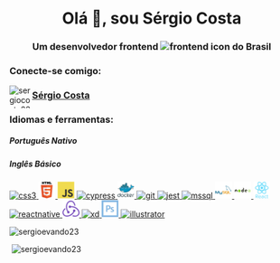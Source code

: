 <h1 align="center">Olá 👋, sou Sérgio Costa</h1>
<h3 align="center">Um desenvolvedor frontend <img src="https://img.icons8.com/cotton/2x/laptop-coding.png" alt="frontend icon" height="26" width="26"/> do Brasil</h3>

<h3 align="left">Conecte-se comigo: </h3>
<p align="left">
    <a href="https://linkedin.com/in/sergiocosta23" target="blank">
        <img align="left" src="https://img.icons8.com/cute-clipart/2x/linkedin.png" alt="sergiocosta23" height="40" width="40" /> 
        <h3> Sérgio Costa</h3>
    </a>
</p>

<h3 align="left">Idiomas e ferramentas:</h3>
<h5> Português Nativo </h5>
<h5> Inglês Básico </h5>
<p align="left"> 
    <a href="https://www.w3schools.com/css/" target="_blank" rel="noreferrer"> 
        <img src="https://img.icons8.com/color/344/css3.png" alt="css3" width="30" height="30"/> 
    </a> 
    <a href="https://www.w3.org/html/" target ="_blank" rel="noreferrer"> 
        <img src="https://raw.githubusercontent.com/devicons/devicon/master/icons/html5/html5-original-wordmark.svg" alt="html5" lwidth="30" height="30"/>
    </a> 
    <a href="https://developer.mozilla.org/en-US/docs/Web/JavaScript" target="_blank" rel="noreferrer"> 
        <img src="https://raw.githubusercontent.com/devicons/devicon/master/icons/javascript/javascript-original.svg " alt="javascript" width="30" height="30"/> 
    </a> 
    <a href="https:// www.cypress.io" target="_blank" rel="noreferrer"> 
        <img src="https://raw.githubusercontent.com/simple-icons/simple-icons/6e46ec1fc23b60c8fd0d2f2ff46db82e16dbd75f/icons/cypress.svg" alt= "cypress" width="30" height="30"/> 
    </a> 
    <a href="https://www.docker.com/" target="_blank" rel="noreferrer">
        <img src="https://raw.githubusercontent.com/devicons/devicon/master/icons/docker/docker-original-wordmark.svg" alt="docker" width="30" height="30"/> 
    </a> 
    <a href="https://git-scm.com/" target="_blank" rel="noreferrer"> 
        <img src="https://www.vectorlogo.zone/logos/git-scm/git-scm-icon.svg" alt="git" width="30" height="30"/> 
    </a> 
    <a href="https://jestjs.io" target="_blank" rel="noreferrer"> 
        <img src="https://www.vectorlogo.zone/logos/jestjsio/jestjsio-icon.svg" alt="jest" width="30" height="30"/> 
    </a> 
    <a href="https://www.microsoft.com/en-us/sql-server" target="_blank" rel="noreferrer"> 
        <img src="https://www.svgrepo.com/show/303229/microsoft-sql-server-logo.svg" alt="mssql" width="30" height="30"/> 
    </a> 
    <a href="https://www.mysql.com/" target ="_blank" rel="noreferrer"> 
        <img src="https://raw.githubusercontent.com/devicons/devicon/master/icons/mysql/mysql-original-wordmark.svg" alt="mysql" width="30" height="30"/>
    </a> 
    <a href="https://nodejs.org" target="_blank" rel="noreferrer"> 
        <img src="https://raw.githubusercontent.com/devicons/devicon/master/icons/nodejs/nodejs-original-wordmark.svg" alt="nodejs" width="30" height="30"/> 
    </a> 
    <a href="https://reactjs.org/" target="_blank" rel="noreferrer"> 
        <img src="https://raw.githubusercontent.com/devicons/devicon/master/icons/react/react-original-wordmark.svg" alt="react" width="30" height="30"/> 
    </a> 
    <a href="https://reactnative.dev/" target="_blank" rel="noreferrer"> 
        <img src="https://reactnative.dev/img/header_logo.svg" alt="reactnative" width="30" height="30"/> 
    </a> 
    <a href="https://redux.js.org" target="_blank" rel="noreferrer"> 
        <img src="https://raw.githubusercontent.com/devicons/devicon/master/icons/redux/redux-original.svg" alt="redux" width="30" height="30"/> 
    </a> 
    <a href="https://www.adobe.com/products/xd.html" target="_blank" rel="noreferrer"> 
        <img src="https://cdn.worldvectorlogo.com/logos/adobe-xd.svg" alt="xd" width="30" height="30"/> 
    </a> 
    <a href="https://www.photoshop.com/en" target ="_blank" rel="noreferrer"> 
        <img src="https://raw.githubusercontent.com/devicons/devicon/master/icons/photoshop/photoshop-line.svg" alt="photoshop" width="30" height="30"/> 
    </a> 
    <a href="https://www.adobe.com/in/products/illustrator.html" target="_blank" rel="noreferrer"> 
        <img src="https://www.vectorlogo.zone/logos/adobe_illustrator/adobe_illustrator-icon.svg" alt="illustrator" width="30" height="30"/> 
    </a> 
</p>

<p>
    <img src="https://github-readme-stats.vercel.app/api/top-langs?username=sergioevando23&show_icons=true&locale=en&layout=compact" alt="sergioevando23" /> </p>

<p> <img  src="https://github-readme-stats.vercel.app/api?username=sergioevando23&show_icons=true&locale=en" alt="sergioevando23" /> </p>

